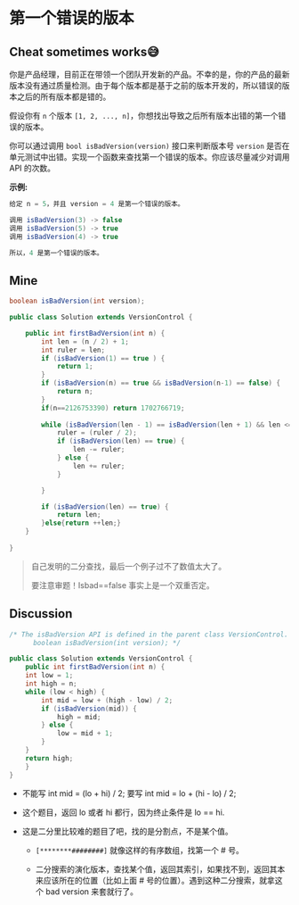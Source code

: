 #  第一个错误的版本

## Cheat sometimes works😅

你是产品经理，目前正在带领一个团队开发新的产品。不幸的是，你的产品的最新版本没有通过质量检测。由于每个版本都是基于之前的版本开发的，所以错误的版本之后的所有版本都是错的。

假设你有 `n` 个版本 `[1, 2, ..., n]`，你想找出导致之后所有版本出错的第一个错误的版本。

你可以通过调用 `bool isBadVersion(version)` 接口来判断版本号 `version` 是否在单元测试中出错。实现一个函数来查找第一个错误的版本。你应该尽量减少对调用 API 的次数。

**示例:**

```java
给定 n = 5，并且 version = 4 是第一个错误的版本。

调用 isBadVersion(3) -> false
调用 isBadVersion(5) -> true
调用 isBadVersion(4) -> true

所以，4 是第一个错误的版本。
```

## Mine

```java
boolean isBadVersion(int version);

public class Solution extends VersionControl {

    public int firstBadVersion(int n) {
        int len = (n / 2) + 1;
        int ruler = len;
        if (isBadVersion(1) == true ) {
            return 1;
        }
        if (isBadVersion(n) == true && isBadVersion(n-1) == false) {
            return n;
        }
        if(n==2126753390) return 1702766719;
        
        while (isBadVersion(len - 1) == isBadVersion(len + 1) && len <= n - 1 && len >= 2) {
            ruler = (ruler / 2);
            if (isBadVersion(len) == true) {
                len -= ruler;
            } else {
                len += ruler;
            }

        }

        if (isBadVersion(len) == true) {
            return len;
        }else{return ++len;}
    }
    
}
```

> 自己发明的二分查找，最后一个例子过不了数值太大了。
>
> 要注意审题！Isbad==false 事实上是一个双重否定。

## Discussion

```java
/* The isBadVersion API is defined in the parent class VersionControl.
      boolean isBadVersion(int version); */

public class Solution extends VersionControl {
    public int firstBadVersion(int n) {
    int low = 1;
    int high = n;
    while (low < high) {
        int mid = low + (high - low) / 2;
        if (isBadVersion(mid)) {
            high = mid;
        } else {
            low = mid + 1;
        }
    }
    return high;
    }
}
```

* 不能写 int mid = (lo + hi) / 2; 要写 int mid = lo + (hi - lo) / 2;

* 这个题目，返回 lo 或者 hi 都行，因为终止条件是 lo == hi.

* 这是二分里比较难的题目了吧，找的是分割点，不是某个值。

  * `[********########]` 就像这样的有序数组，找第一个 # 号。

  * 二分搜索的演化版本，查找某个值，返回其索引，如果找不到，返回其本来应该所在的位置（比如上面 # 号的位置）。遇到这种二分搜索，就拿这个 bad version 来套就行了。

    

